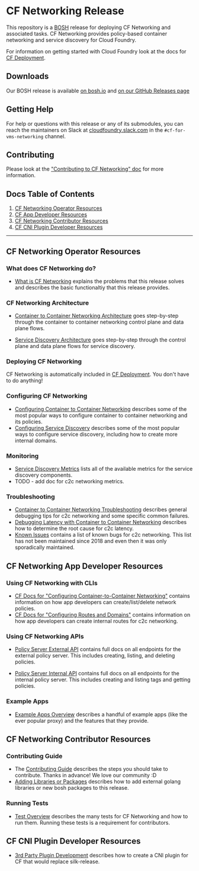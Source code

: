 # CF Networking Release

This repository is a [BOSH](https://github.com/cloudfoundry/bosh) release for deploying CF Networking and associated tasks. CF Networking provides policy-based container networking and service discovery for Cloud Foundry.

For information on getting started with Cloud Foundry look at the docs for
[CF Deployment](https://github.com/cloudfoundry/cf-deployment).

## Downloads

Our BOSH release is available [on bosh.io](http://bosh.io/releases/github.com/cloudfoundry-incubator/cf-networking-release)
  and [on our GitHub Releases page](https://github.com/cloudfoundry-incubator/cf-networking-release/releases)

## Getting Help

For help or questions with this release or any of its submodules, you can reach
the maintainers on Slack at
[cloudfoundry.slack.com](https://cloudfoundry.slack.com) in the `#cf-for-vms-networking`
channel.

## Contributing

Please look at the ["Contributing to CF Networking" doc](docs/contributing.md) for more information.

## Docs Table of Contents

1. [CF Networking Operator Resources](#cf-networking-operator-resources)
1. [CF App Developer Resources](#cf-networking-app-dev-resources)
1. [CF Networking Contributor Resources](#contributor-resources)
1. [CF CNI Plugin Developer Resources](#cni-plugin-dev-resources)

---

## <a name="cf-networking-operator-resources"></a>CF Networking Operator Resources

### <a name="what-is-cf-networking"></a>What does CF Networking do?

- [What is CF Networking](docs/what-is-cf-networking.md) explains the problems that this release solves and describes the basic functionaltiy that this release provides.

### <a name="cf-networking-architecture"></a>CF Networking Architecture

- [Container to Container Networking Architecture](docs/arch.md) goes step-by-step through the container to container networking control plane and data plane flows.

- [Service Discovery Architecture](docs/service-discovery-architecture.md) goes step-by-step through the control plane and data plane flows for service discovery.

### <a name="deploying-cf-networking"></a>Deploying CF Networking

CF Networking is automatically included in [CF Deployment](https://github.com/cloudfoundry/cf-deployment). You don't have to do anything!

### <a name="configuring-cf-networking"></a>Configuring CF Networking

- [Configuring Container to Container Networking](docs/configuring-c2c.md) describes some of the most popular ways to configure container to container networking and its policies. 
- [Configuring Service Discovery](docs/configuring-sd.md) describes some of the most popular ways to configure service discovery, including how to create more internal domains.


### <a name="monitoring-cf-networking"></a>Monitoring

- [Service Discovery Metrics](docs/service-discovery-metrics.md) lists all of the available metrics for the service discovery components.
- TODO - add doc for c2c networking metrics.

### <a name="troubleshooting-cf-networking"></a>Troubleshooting

- [Container to Container Networking Troubleshooting](docs/troubleshooting.md) describes general debugging tips for c2c networking and some specific common failures.
- [Debugging Latency with Container to Container Networking](docs/network-latency-troubleshooting.md) describes how to determine the root cause for c2c latency.
- [Known Issues](docs/known-issues.md) contains a list of known bugs for c2c networking. This list has not been maintained since 2018 and even then it was only sporadically maintained.


## <a name="cf-networking-app-dev-resources"></a>CF Networking App Developer Resources

### <a name="using-cf-networking-with-clis"></a>Using CF Networking with CLIs

- [CF Docs for "Configuring Container-to-Container Networking"](https://docs.cloudfoundry.org/devguide/deploy-apps/cf-networking.html#-create-and-manage-networking-policies
) contains information on how app developers can create/list/delete network policies.
- [CF Docs for "Configuring Routes and Domains"](https://docs.cloudfoundry.org/devguide/deploy-apps/routes-domains.html#internal-routes)
contains information on how app developers can create internal routes for c2c networking.

### <a name="using-cf-networking-apis"></a>Using CF Networking APIs

- [Policy Server External API](docs/policy-server-external-api.md) contains full docs on all endpoints for the external policy server. This includes creating, listing, and deleting policies. 

- [Policy Server Internal API](docs/policy-server-internal-api.md) contains full docs on all endpoints for the internal policy server. This includes creating and listing tags and getting policies. 

### <a name="example-apps"></a>Example Apps

- [Example Apps Overview](docs/example-apps-overview.md) describes a handful of example apps (like the ever popular proxy) and the features that they provide.


## <a name="contributor-resources"></a>CF Networking Contributor Resources
### <a name="running-tests"></a>Contributing Guide

- The [Contributing Guide](docs/contributing.md) describes the steps you should take to contribute. Thanks in advance! We love our community :D 
- [Adding Libraries or Packages](docs/adding-libraries-or-packages.md) describes how to add external golang libraries or new bosh packages to this release.
### <a name="running-tests"></a>Running Tests

- [Test Overview](docs/test-overview.md) describes the many tests for CF Networking and how to run them. Running these tests is a requirement for contributors.

## <a name="cni-plugin-dev-resources"></a>CF CNI Plugin Developer Resources

- [3rd Party Plugin Development](docs/3rd-party.md) describes how to create a CNI plugin for CF that would replace silk-release.
